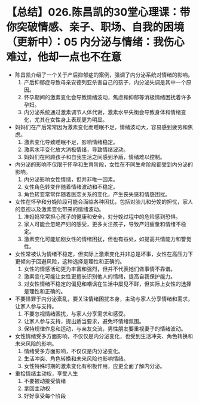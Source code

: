 # 【总结】026.陈昌凯的30堂心理课：带你突破情感、亲子、职场、自我的困境（更新中）：05 内分泌与情绪：我伤心难过，他却一点也不在意

-   陈昌凯介绍了一个关于产后抑郁症的案例，强调了内分泌系统对情绪的影响。
    1.  产后抑郁症导致母亲安德列亚杀害自己的孩子，内分泌失调是其中一个原因。
    2.  怀孕期间的激素变化会导致情绪波动，焦虑和抑郁等消极情绪困扰着许多孕妇。
    3.  内分泌系统通过激素调节人体代谢，激素水平失衡会导致身体和情绪变化，尤其在女性身上表现更为明显。
-   妈妈们在产后常常因为激素变化而睡眠不足，情绪波动大，容易感到疲劳和焦虑。
    1.  激素变化导致睡眠不足，影响情绪稳定。
    2.  激素水平变化放大消极情绪，导致情绪波动。
    3.  妈妈们在照顾孩子和自我生活之间感到矛盾，情绪难以控制。
-   内分泌的影响不仅限于怀孕和生育阶段，女性在不同生命阶段都受到内分泌的影响。
    1.  内分泌影响女性情绪，但并非唯一因素。
    2.  女性角色转变伴随着情绪波动和不稳定。
    3.  角色转变常常伴随着医恋关系的变化，产生丧失感和情感困扰。
-   女性在怀孕和分娩阶段可能会面临各种困扰，包括对胎儿和分娩的担忧，家人的忽视以及激素变化带来的情绪波动。
    1.  准妈妈常常担心孩子的健康和安全，对分娩过程中的危险感到恐惧。
    2.  家人可能会忽略产妇的感受，更多关注孩子，导致产妇疲惫和情绪不稳定。
    3.  激素变化可能加剧女性的情绪困扰，但也有益处，如提高共情能力和警觉性。
-   女性常被认为情绪不稳定，但实际上激素变化并非总是坏事，女性在高压力下更倾向于回避风险，这种选择是理性和正确的。
    1.  女性的情感活动更为丰富和强烈，但并不代表她们做事情不靠谱。
    2.  激素变化可能让女性更擅长识别他人的情绪，提高自我保护能力。
    3.  对女性情绪不稳定的偏见和嘲讽在生活中屡见不鲜，但实际上女性的选择是理性和正确的。
-   不要怪罪于内分泌紊乱，要关注情绪困扰本身，主动与家人分享情绪和需求，让家人参与支持。
    1.  不要忽视情绪困扰，与家人分享需求和感受。
    2.  让家人参与支持，提出适当要求，避免坏情绪氛围。
    3.  保持规律作息和运动，与亲友交流，男性朋友要重视妻子的情绪波动。
-   女性情绪受多方面影响，不仅仅是内分泌变化，也受到生活冲突、角色转换和未来风险的影响。
    1.  情绪受多方面影响，不仅仅是内分泌变化。
    2.  生活冲突、角色转换和未来风险也影响情绪。
    3.  女性特殊时期的激素变化有积极作用，应更全面了解内分泌。
-   重拾情绪主动权，享受人生
    1.  不要被动接受情绪
    2.  拿回主动权
    3.  好好享受每个阶段